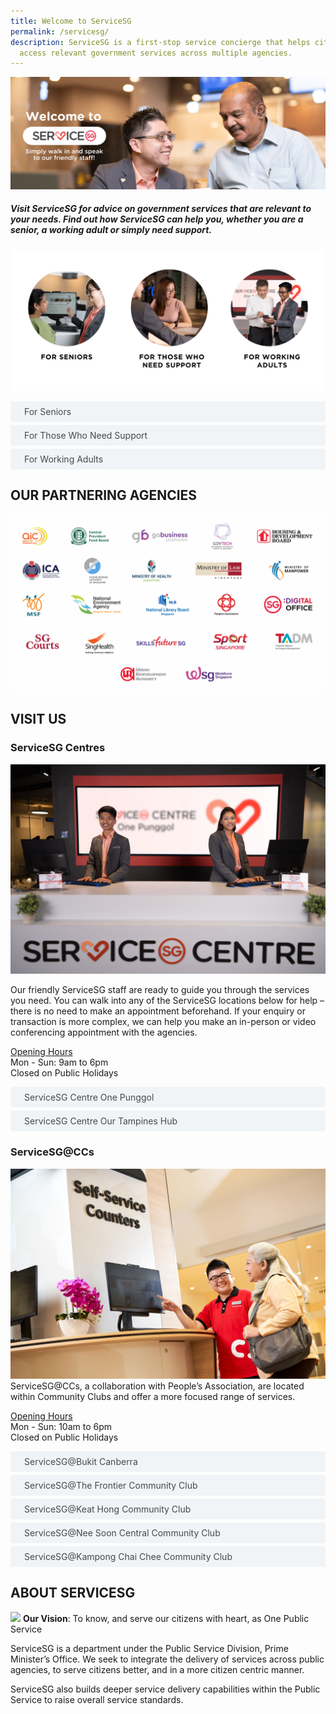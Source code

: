 ```yaml
---
title: Welcome to ServiceSG
permalink: /servicesg/
description: ServiceSG is a first-stop service concierge that helps citizens
  access relevant government services across multiple agencies.
---
```

![](/images/ServiceSG/servicesg-website-title-image.png)

##### Visit ServiceSG for advice on government services that are relevant to your needs. Find out how ServiceSG can help you, whether you are a senior, a working adult or simply need support.

![](/images/ServiceSG/servicesg-website-personas.png)

<style>

input {
	display: none;
}
label {
	display: block;
	padding: 8px 22px;
	margin: 0 0 5px 0;
	cursor: pointor;
	background: #F0F4F6;
	border-radius: 3px;
	color: #484848;
	transition: ease .5s;
	font-size: 1em;
}

label:hover {
	background: #004169;
	color: #FFF;
}

.accordion-content {
	/* background: #E2E5F6; */
	padding: 10px 0px 30px 30px;
	/* border: 1px solid #484848; */
	margin: 0 0 1px 0;
	border-radius: 3px;
}

input + label + .accordion-content {
	display: none;
}

input:checked + label + .accordion-content {
	display: none;
}

input:checked + label + .accordion-content {
	display: block;
}

</style>


<div><input type="checkbox" id="title2"><label for="title2">For Seniors</label>
	<div class="accordion-content">
		<p>Visit ServiceSG to get help with multiple government digital services, all in one location! Not sure how to access online services? ServiceSG can help!<br>
		</p><h4 style="color:#004169;">Popular services that others like you are using:</h4>
<ol style="font-size:90%">
	<li>Re-register your NRIC or renew your passport</li>
	<li>Set up or reset your SingPass password</li>
	<li>Check your Central Provident Fund (CPF) balance and statement</li>
		</ol><p></p>
	</div>
	<input type="checkbox" id="title3"><label for="title3">For Those Who Need Support</label>
		<div class="accordion-content">
		<p>If you have financial needs and are unsure about the support available to you, visit us to find out more.</p>
		<p></p><h4 style="color:#004169;">Popular services that others like you are using:</h4>
<ol style="font-size:90%">
	<li>Apply for ComCare and get the financial support you need</li>
	<li>Apply for the Housing Development Board’s (HDB) Public Rental Scheme to receive housing assistance</li>
	<li>Renew your CHAS cards so you can continue to enjoy subsidies on medical and dental care</li>
		</ol><p></p>
	</div>
	<input type="checkbox" id="title4"><label for="title4">For Working Adults</label>
		<div class="accordion-content">
		<p>Balancing work and life can be challenging. Let ServiceSG make life easier by helping you with your Government transactions.</p>
		<p></p><h4 style="color:#004169;">Popular services that others like you are using:</h4>
<ol style="font-size:90%">
	<li>File your personal income tax</li>
	<li>Manage and service your HDB housing loan</li>
	<li>Get career and skills guidance from our onsite Career and Skills Ambassadors</li>
		</ol><p></p>
	</div>
	</div>

## **OUR PARTNERING AGENCIES**
![](/images/ServiceSG/latest%20logos%2027jun2023.png)

## **VISIT US**
### **ServiceSG Centres**
![](/images/ServiceSG/servicesg-website-servicesgcentre.jpeg)

Our friendly ServiceSG staff are ready to guide you through the services you need. You can walk into any of the ServiceSG locations below for help – there is no need to make an appointment beforehand. If your enquiry or transaction is more complex, we can help you make an in-person or video conferencing appointment with the agencies.

<u>Opening Hours</u><br>
Mon - Sun: 9am to 6pm  
Closed on Public Holidays

<div><input type="checkbox" id="title5"><label for="title5">ServiceSG Centre One Punggol</label>
	<div class="accordion-content">
	#01-01
<br>1 Punggol Drive  
<br>Singapore 828629
	</div>
	<input type="checkbox" id="title6"><label for="title6">ServiceSG Centre Our Tampines Hub</label>
	<div class="accordion-content">
	#01-21
<br>1 Tampines Walk  
<br>Singapore 528523
	</div>
	</div>



### **ServiceSG@CCs**

![](/images/ServiceSG/servicesg-website-servicesgcc.jpeg)
ServiceSG@CCs, a collaboration with People’s Association, are located within Community Clubs and offer a more focused range of services.

<u>Opening Hours</u><br>
Mon - Sun: 10am to 6pm  
Closed on Public Holidays

<div><input type="checkbox" id="title7"><label for="title7">ServiceSG@Bukit Canberra</label>
	<div class="accordion-content">
Bukit Canberra Integrated Sports &amp; Community Hub
	<br>#01-62
	<br> 21 Canberra Link
	<br> Singapore 756973
	</div>
<input type="checkbox" id="title8"><label for="title8">ServiceSG@The Frontier Community Club</label>
	<div class="accordion-content">
	The Frontier Community Place
	<br> #01-01
	<br> 60 Jurong West Central 3
	<br> Singapore 648346
	</div>
	<input type="checkbox" id="title9"><label for="title9">ServiceSG@Keat Hong Community Club</label>
	<div class="accordion-content">
	#01-01
	<br> 2 Choa Chu Kang Loop
	<br> Singapore 689687
	</div>
	<input type="checkbox" id="title10"><label for="title10">ServiceSG@Nee Soon Central Community Club</label>
	<div class="accordion-content">
	Northpoint City (Near Berth B8 in Yishun Bus Interchange)  
	<br> #01-201  
	<br> 1 North Point Drive  
	<br> Singapore 768019
	</div>
<input type="checkbox" id="title11"><label for="title11">ServiceSG@Kampong Chai Chee Community Club</label>
	<div class="accordion-content">
	Heartbeat@Bedok  
	<br> #01-31  
	<br> 11 Bedok North Street 1  
	<br> Singapore 469662
	</div>
	</div>

## **ABOUT SERVICESG**
![](/images/ServiceSG/servicesg-logo.png)
**Our Vision**: To know, and serve our citizens with heart, as One Public Service

ServiceSG is a department under the Public Service Division, Prime Minister’s Office. We seek to integrate the delivery of services across public agencies, to serve citizens better, and in a more citizen centric manner.

ServiceSG also builds deeper service delivery capabilities within the Public Service to raise overall service standards.